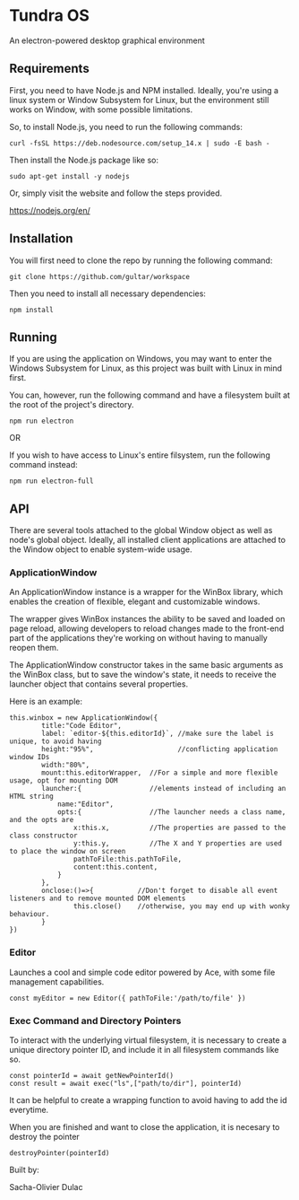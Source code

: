 # Tundra OS
An electron-powered desktop graphical environment

## Requirements

First, you need to have Node.js and NPM installed. Ideally, you're using a linux system or
Window Subsystem for Linux, but the environment still works on Window, with some possible limitations.

So, to install Node.js, you need to run the following commands:
```
curl -fsSL https://deb.nodesource.com/setup_14.x | sudo -E bash -
```

Then install the Node.js package like so:
```
sudo apt-get install -y nodejs
```

Or, simply visit the website and follow the steps provided.

https://nodejs.org/en/


## Installation

You will first need to clone the repo by running the following command:
```
git clone https://github.com/gultar/workspace
```

Then you need to install all necessary dependencies:
```
npm install
```

## Running

If you are using the application on Windows,
you may want to enter the Windows Subsystem for Linux, as this project was built
with Linux in mind first.

You can, however, run the following command and have a filesystem built at the root of the
project's directory.
```
npm run electron
```

OR

If you wish to have access to Linux's entire filsystem, run the following command instead:
```
npm run electron-full
```


## API

There are several tools attached to the global Window object as well as node's global object.
Ideally, all installed client applications are attached to the Window object to enable system-wide usage.

### ApplicationWindow

An ApplicationWindow instance is a wrapper for the WinBox library, which enables the creation of flexible, elegant and customizable windows. 

The wrapper gives WinBox instances the ability to be saved and loaded on page reload, allowing developers to reload changes made to the front-end part of the applications they're working on without having to manually reopen them. 

The ApplicationWindow constructor takes in the same basic arguments as the WinBox class, but to save the window's state, it needs to receive the launcher object that contains several properties.

Here is an example:


```
this.winbox = new ApplicationWindow({
		title:"Code Editor",
		label: `editor-${this.editorId}`, //make sure the label is unique, to avoid having
		height:"95%",                     //conflicting application window IDs
		width:"80%",
		mount:this.editorWrapper,  //For a simple and more flexible usage, opt for mounting DOM
		launcher:{                 //elements instead of including an HTML string
            name:"Editor",
            opts:{                 //The launcher needs a class name, and the opts are
                x:this.x,          //The properties are passed to the class constructor
                y:this.y,          //The X and Y properties are used to place the window on screen
                pathToFile:this.pathToFile,
                content:this.content,
            }
		},
		onclose:()=>{           //Don't forget to disable all event listeners and to remove mounted DOM elements
				this.close()    //otherwise, you may end up with wonky behaviour.
		}
})
```

### Editor

Launches a cool and simple code editor powered by Ace, with some file management capabilities.

```
const myEditor = new Editor({ pathToFile:'/path/to/file' })
```

### Exec Command and Directory Pointers

To interact with the underlying virtual filesystem, it is necessary to create a unique
directory pointer ID, and include it in all filesystem commands like so.

```
const pointerId = await getNewPointerId()
const result = await exec("ls",["path/to/dir"], pointerId)
```

It can be helpful to create a wrapping function to avoid having to add the id everytime.

When you are finished and want to close the application, it is necesary to destroy the pointer
```
destroyPointer(pointerId)
```



Built by:

Sacha-Olivier Dulac

